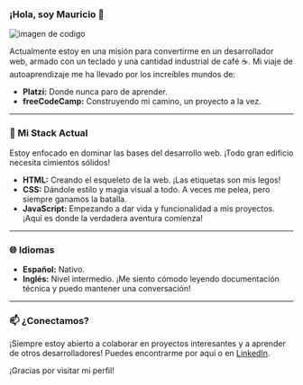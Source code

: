 ### ¡Hola, soy Mauricio 👋

![imagen de codigo](https://cdn.pixabay.com/photo/2016/11/19/14/00/code-1839406_1280.jpg "Código") 

Actualmente estoy en una misión para convertirme en un desarrollador web, armado con un teclado y una cantidad industrial de café ☕. Mi viaje de autoaprendizaje me ha llevado por los increíbles mundos de:

* **Platzi:** Donde nunca paro de aprender.
* **freeCodeCamp:** Construyendo mi camino, un proyecto a la vez.

---

### 🚀 Mi Stack Actual

Estoy enfocado en dominar las bases del desarrollo web. ¡Todo gran edificio necesita cimientos sólidos!

* **HTML:** Creando el esqueleto de la web. ¡Las etiquetas son mis legos!
* **CSS:** Dándole estilo y magia visual a todo. A veces me pelea, pero siempre ganamos la batalla.
* **JavaScript:** Empezando a dar vida y funcionalidad a mis proyectos. ¡Aquí es donde la verdadera aventura comienza!

---

### 🌐 Idiomas

* **Español:** Nativo.
* **Inglés:** Nivel intermedio. ¡Me siento cómodo leyendo documentación técnica y puedo mantener una conversación!

---

### 📫 ¿Conectamos?

¡Siempre estoy abierto a colaborar en proyectos interesantes y a aprender de otros desarrolladores! Puedes encontrarme por aquí o en [LinkedIn](https://www.linkedin.com/in/mauricio-gonzalez-1a5b8933b/).

¡Gracias por visitar mi perfil! 